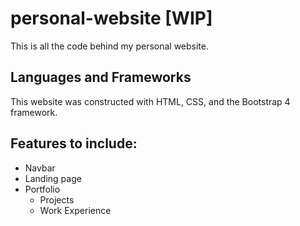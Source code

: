 # personal-website [WIP]
This is all the code behind my personal website. 

## Languages and Frameworks
This website was constructed with HTML, CSS, and the Bootstrap 4 framework.

## Features to include:
- Navbar
- Landing page
- Portfolio
  - Projects
  - Work Experience
